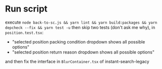 # Run script

execute `node back-to-sc.js && yarn lint && yarn build:packages && yarn depcheck --fix && yarn test -u`
then skip two tests (don't ask me why), in `position.test.tsx`:

- "selected position packing condition dropdown shows all possible options"
- "selected position return reason dropdown shows all possible options"

and then fix the interface in `BlurContainer.tsx` of instant-search-legacy
